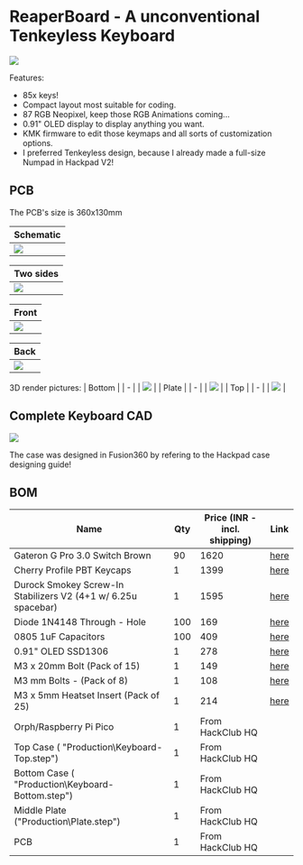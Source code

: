 # ReaperBoard - A unconventional Tenkeyless Keyboard

![](https://hc-cdn.hel1.your-objectstorage.com/s/v3/2e8d755e0d745ef5e5e4bb9521d3990edac383f7_full_render_keyboard.png)

Features:
- 85x keys!
- Compact layout most suitable for coding.
- 87 RGB Neopixel, keep those RGB Animations coming...
- 0.91" OLED display to display anything you want.
- KMK firmware to edit those keymaps and all sorts of customization options.
- I preferred Tenkeyless design, because I already made a full-size Numpad in Hackpad V2!

## PCB 

The PCB's size is 360x130mm

| Schematic |
| - |
| ![](https://hc-cdn.hel1.your-objectstorage.com/s/v3/43e181ba590968d68ee1f43a55c178128984dd6c_schematic_page-0001.jpg) |

| Two sides |
| - |
| ![](https://hc-cdn.hel1.your-objectstorage.com/s/v3/e7d3fa2eb3b571d9e9348b085c585fc5688e3c7b_reaperboard-pcb.png) |

| Front |
| - |
| ![](https://hc-cdn.hel1.your-objectstorage.com/s/v3/2dd41328bcb4d24051a3db312d477e8c39b29550_front.png) |

| Back |
| - |
| ![](https://hc-cdn.hel1.your-objectstorage.com/s/v3/585d6de0c55fc12cc4f543bd3e32743e267df823_back.png) |

3D render pictures:
| Bottom |
| - |
| ![](https://hc-cdn.hel1.your-objectstorage.com/s/v3/efbd8cdd229e96b5f9098c4e154e5aa2eda08411_bottom.png) |
| Plate |
| - |
| ![](https://hc-cdn.hel1.your-objectstorage.com/s/v3/274113ff373feaf71396d756c26df1fdf08474dd_plate.png) |
| Top |
| - |
| ![](https://hc-cdn.hel1.your-objectstorage.com/s/v3/74d832ecd1e318c2f60621784b0471682efe66ba_top.png) |

## Complete Keyboard CAD

![](https://hc-cdn.hel1.your-objectstorage.com/s/v3/78373cf88f7b8463eb5ebd165a2df6cf325e3c56_bottom_pcb_plate_top.png)

The case was designed in Fusion360 by refering to the Hackpad case designing guide!

## BOM


| Name                                                          | Qty | Price (INR - incl. shipping) | Link                                                                                                     |
| ------------------------------------------------------------- | --- | ---------------------------- | -------------------------------------------------------------------------------------------------------- |
| Gateron G Pro 3.0 Switch Brown                               | 90  | 1620                         | [here](https://meckeys.com/shop/accessories/keyboard-accessories/key-switches/gateron-g-pro-3-0-switch/) |
| Cherry Profile PBT Keycaps                                    | 1   | 1399                         | [here](https://curiositycaps.in/products/blue-rose-mechainner-blue-cherry-pbt-keycaps)                   |
| Durock Smokey Screw-In Stabilizers V2 (4+1 w/ 6.25u spacebar) | 1   | 1595                         | [here](https://stackskb.com/store/durock-smokey-screw-in-stabilizers-v2/)                                |
| Diode 1N4148 Through - Hole                                   | 100 | 169                          | [here](https://amzn.in/d/j3eLvoh)                                                                        |
| 0805 1uF Capacitors                                  | 100 | 409                          | [here](https://www.mouser.in/ProductDetail/Murata-Electronics/GCM21BR71E105KA56K?qs=N3Kl9KD794SvsR%2FkmVvY%2FQ%3D%3D)                                                                        |
| 0.91" OLED SSD1306                                            | 1   | 278                          | [here](https://amzn.in/d/3cISYEV)                                                                        |
| M3 x 20mm Bolt (Pack of 15)                                   | 1   | 149                          | [here](https://amzn.in/d/8GRQWAB)                                                                        |
| M3 mm Bolts - (Pack of 8)                                     | 1   | 108                          | [here](https://amzn.in/d/7UQtsm8)                                                                        |
| M3 x 5mm Heatset Insert (Pack of 25)                          | 1   | 214                          | [here](https://amzn.in/d/ixybuAc)                                                                        |
| Orph/Raspberry Pi Pico                                        | 1   | From HackClub HQ             |
| Top Case ( "Production\Keyboard-Top.step")                      | 1   | From HackClub HQ             |
| Bottom Case ( "Production\Keyboard-Bottom.step")                | 1   | From HackClub HQ             |
| Middle Plate ("Production\Plate.step")                     | 1   | From HackClub HQ             |
| PCB                                            | 1   | From HackClub HQ             |

